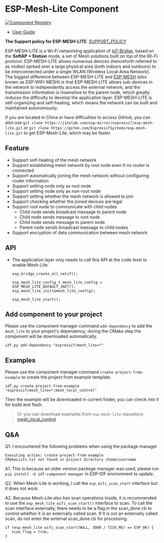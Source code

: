 # ESP-Mesh-Lite Component

[![Component Registry](https://components.espressif.com/components/espressif/mesh_lite/badge.svg)](https://components.espressif.com/components/espressif/mesh_lite)

- [User Guide](https://github.com/espressif/esp-mesh-lite/tree/master/components/mesh_lite/User_Guide.md)

**The Support policy for ESP-MESH-LITE**: [SUPPORT_POLICY](https://github.com/espressif/esp-mesh-lite/blob/release/v1.0/components/mesh_lite/SUPPORT_POLICY.md)

ESP-MESH-LITE is a Wi-Fi networking application of [IoT-Bridge](https://github.com/espressif/esp-iot-bridge), based on the **SoftAP + Station** mode, a set of Mesh solutions built on top of the Wi-Fi protocol. ESP-MESH-LITE allows numerous devices (henceforth referred to as nodes) spread over a large physical area (both indoors and outdoors) to be interconnected under a single WLAN (Wireless Local-Area Network). The biggest difference between ESP-MESH-LITE and [ESP-MESH](https://docs.espressif.com/projects/esp-idf/en/latest/esp32/api-guides/esp-wifi-mesh.html) (also known as ESP-WIFI-MESH) is that ESP-MESH-LITE allows sub-devices in the network to independently access the external network, and the transmission information is insensitive to the parent node, which greatly reduces the difficulty to develop the application layer. ESP-MESH-LITE is self-organizing and self-healing, which means the network can be built and maintained autonomously.

If you are located in China or have difficulties to access GitHub, you can also use `git clone https://jihulab.com/esp-mirror/espressif/esp-mesh-lite.git` or `git clone https://gitee.com/EspressifSystems/esp-mesh-lite.git` to get ESP-Mesh-Lite, which may be faster.

## Feature

- Support self-healing of the mesh network
- Support establishing mesh network by root node even if no router is connected
- Support automatically joining the mesh network without configuring router information
- Support setting node only as root node
- Support setting node only as non-root node
- Support setting whether the mesh network is allowed to join
- Support checking whether the joined devices are legal
- Support root node to communicate with child nodes
  - Child node sends broadcast message to parent node
  - Child node sends message to root node
  - Child node sends message to parent node
  - Parent node sends broadcast message to child nodes
- Support encryption of data communication between mesh network

## API

- The application layer only needs to call this API at the code level to enable Mesh-Lite.

	```
    esp_bridge_create_all_netif();

    esp_mesh_lite_config_t mesh_lite_config = ESP_MESH_LITE_DEFAULT_INIT();
    esp_mesh_lite_init(&mesh_lite_config);

    esp_mesh_lite_start();
	```

## Add component to your project
Please use the component manager command `add-dependency` to add the `mesh_lite` to your project's dependency, during the CMake step the component will be downloaded automatically.

```
idf.py add-dependency "espressif/mesh_lite=*"
```

## Examples

Please use the component manager command `create-project-from-example` to create the project from example template.

```
idf.py create-project-from-example "espressif/mesh_lite=*:mesh_local_control"
```

Then the example will be downloaded in current folder, you can check into it for build and flash.

> Or you can download examples from `esp-mesh-lite` repository: [mesh_local_control](https://github.com/espressif/esp-mesh-lite/tree/master/examples/mesh_local_control)

## Q&A

Q1. I encountered the following problems when using the package manager

```
Executing action: create-project-from-example
CMakeLists.txt not found in project directory /home/username
```

A1. This is because an older version packege manager was used, please run `pip install -U idf-component-manager` in ESP-IDF environment to update.

Q2. When Mesh-Lite is working, I call the `esp_wifi_scan_start` interface but it does not work.

A2. Because Mesh-Lite also has scan operations inside, it is recommended to use the `esp_mesh_lite_wifi_scan_start()` interface to scan. To call the scan interface externally, there needs to be a flag in the scan_done cb to control whether it is an externally called scan. If it is not an externally called scan, do not enter the external scan_done cb for processing.

```
if (esp_mesh_lite_wifi_scan_start(NULL, 3000 / TICK_MS) == ESP_OK) {
   scan_flag = true;
}
```
